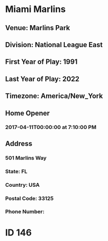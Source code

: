 # Miami Marlins
## Venue: Marlins Park
## Division: National League East
## First Year of Play: 1991
## Last Year of Play: 2022
## Timezone: America/New_York
## Home Opener
### 2017-04-11T00:00:00 at 7:10:00 PM
## Address
### 501 Marlins Way
### State: FL
### Country: USA
### Postal Code: 33125
### Phone Number: 
# ID 146